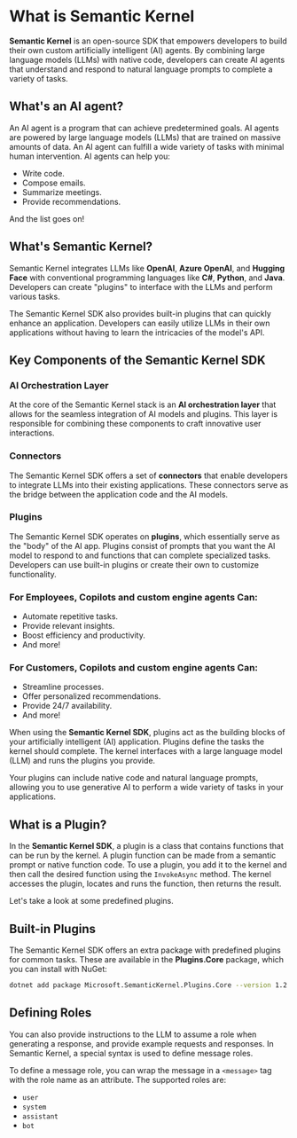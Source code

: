 # What is Semantic Kernel

**Semantic Kernel** is an open-source SDK that empowers developers to build their own custom artificially intelligent (AI) agents. By combining large language models (LLMs) with native code, developers can create AI agents that understand and respond to natural language prompts to complete a variety of tasks.

## What's an AI agent?

An AI agent is a program that can achieve predetermined goals. AI agents are powered by large language models (LLMs) that are trained on massive amounts of data. An AI agent can fulfill a wide variety of tasks with minimal human intervention. AI agents can help you:

- Write code.
- Compose emails.
- Summarize meetings.
- Provide recommendations.

And the list goes on!

## What's Semantic Kernel?

Semantic Kernel integrates LLMs like **OpenAI**, **Azure OpenAI**, and **Hugging Face** with conventional programming languages like **C#**, **Python**, and **Java**. Developers can create "plugins" to interface with the LLMs and perform various tasks. 

The Semantic Kernel SDK also provides built-in plugins that can quickly enhance an application. Developers can easily utilize LLMs in their own applications without having to learn the intricacies of the model's API.

## Key Components of the Semantic Kernel SDK

### AI Orchestration Layer

At the core of the Semantic Kernel stack is an **AI orchestration layer** that allows for the seamless integration of AI models and plugins. This layer is responsible for combining these components to craft innovative user interactions.

### Connectors

The Semantic Kernel SDK offers a set of **connectors** that enable developers to integrate LLMs into their existing applications. These connectors serve as the bridge between the application code and the AI models.

### Plugins

The Semantic Kernel SDK operates on **plugins**, which essentially serve as the "body" of the AI app. Plugins consist of prompts that you want the AI model to respond to and functions that can complete specialized tasks. Developers can use built-in plugins or create their own to customize functionality.

### For Employees, Copilots and custom engine agents Can:

- Automate repetitive tasks.
- Provide relevant insights.
- Boost efficiency and productivity.
- And more!

### For Customers, Copilots and custom engine agents Can:

- Streamline processes.
- Offer personalized recommendations.
- Provide 24/7 availability.
- And more!

When using the **Semantic Kernel SDK**, plugins act as the building blocks of your artificially intelligent (AI) application. Plugins define the tasks the kernel should complete. The kernel interfaces with a large language model (LLM) and runs the plugins you provide. 

Your plugins can include native code and natural language prompts, allowing you to use generative AI to perform a wide variety of tasks in your applications.

## What is a Plugin?

In the **Semantic Kernel SDK**, a plugin is a class that contains functions that can be run by the kernel. A plugin function can be made from a semantic prompt or native function code. To use a plugin, you add it to the kernel and then call the desired function using the `InvokeAsync` method. The kernel accesses the plugin, locates and runs the function, then returns the result.

Let's take a look at some predefined plugins.

## Built-in Plugins

The Semantic Kernel SDK offers an extra package with predefined plugins for common tasks. These are available in the **Plugins.Core** package, which you can install with NuGet:

```bash
dotnet add package Microsoft.SemanticKernel.Plugins.Core --version 1.2.0-alpha
```

## Defining Roles

You can also provide instructions to the LLM to assume a role when generating a response, and provide example requests and responses. In Semantic Kernel, a special syntax is used to define message roles.

To define a message role, you can wrap the message in a `<message>` tag with the role name as an attribute. The supported roles are:

- `user`
- `system`
- `assistant`
- `bot`

